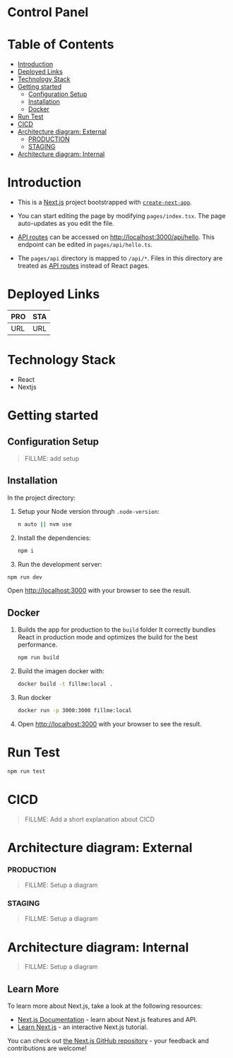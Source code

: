 # Control Panel

# Table of Contents

- [Introduction](#introduction)
- [Deployed Links](#deployed-links)
- [Technology Stack](#technology-stack)
- [Getting started](#getting-started)
  - [Configuration Setup](#configuration-setup)
  - [Installation](#installation)
  - [Docker](#docker)
- [Run Test](#run-test)
- [CICD](#cicd)
- [Architecture diagram: External](#architecture-diagram-external)
  - [PRODUCTION](#production)
  - [STAGING](#staging)
- [Architecture diagram: Internal](#architecture-diagram-internal)

# Introduction

- This is a [Next.js](https://nextjs.org/) project bootstrapped with [`create-next-app`](https://github.com/vercel/next.js/tree/canary/packages/create-next-app).

- You can start editing the page by modifying `pages/index.tsx`. The page auto-updates as you edit the file.

- [API routes](https://nextjs.org/docs/api-routes/introduction) can be accessed on [http://localhost:3000/api/hello](http://localhost:3000/api/hello). This endpoint can be edited in `pages/api/hello.ts`.

- The `pages/api` directory is mapped to `/api/*`. Files in this directory are treated as [API routes](https://nextjs.org/docs/api-routes/introduction) instead of React pages.

# Deployed Links

| PRO | STA |
| --- | --- |
| URL | URL |

# Technology Stack

- React
- Nextjs

# Getting started

## Configuration Setup

> FILLME: add setup

## Installation

In the project directory:

1. Setup your Node version through `.node-version`:

   ```bash
   n auto || nvm use
   ```

2. Install the dependencies:

   ```bash
   npm i
   ```

3. Run the development server:

```bash
npm run dev
```

Open [http://localhost:3000](http://localhost:3000) with your browser to see the result.

## Docker

1.  Builds the app for production to the `build` folder It correctly bundles
    React in production mode and optimizes the build for the best performance.

    ```bash
    npm run build
    ```

2.  Build the imagen docker with:

    ```bash
    docker build -t fillme:local .
    ```

3.  Run docker

    ```bash
    docker run -p 3000:3000 fillme:local
    ```

4.  Open [http://localhost:3000](http://localhost:3000) with your browser to see the result.

# Run Test

```bash
npm run test
```

# CICD

> FILLME: Add a short explanation about CICD

# Architecture diagram: External

### PRODUCTION

> FILLME: Setup a diagram

### STAGING

> FILLME: Setup a diagram

# Architecture diagram: Internal

> FILLME: Setup a diagram

## Learn More

To learn more about Next.js, take a look at the following resources:

- [Next.js Documentation](https://nextjs.org/docs) - learn about Next.js features and API.
- [Learn Next.js](https://nextjs.org/learn) - an interactive Next.js tutorial.

You can check out [the Next.js GitHub repository](https://github.com/vercel/next.js/) - your feedback and contributions are welcome!
